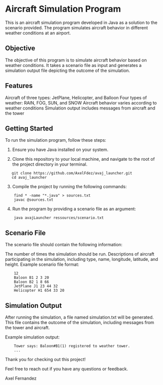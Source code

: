 # Aircraft Simulation Program

This is an aircraft simulation program developed in Java as a solution to the scenario provided. The program simulates aircraft behavior in different weather conditions at an airport.

## Objective

The objective of this program is to simulate aircraft behavior based on weather conditions. It takes a scenario file as input and generates a simulation output file depicting the outcome of the simulation.

## Features

Aircraft of three types: JetPlane, Helicopter, and Balloon
Four types of weather: RAIN, FOG, SUN, and SNOW
Aircraft behavior varies according to weather conditions
Simulation output includes messages from aircraft and the tower

## Getting Started
To run the simulation program, follow these steps:

1. Ensure you have Java installed on your system.

2. Clone this repository to your local machine, and navigate to the root of the project directory in your terminal.
```shell
   git clone https://github.com/AxelFdez/avaj_launcher.git
   cd avaj_launcher
```

3. Compile the project by running the following commands:
```shell
	find * -name "*.java" > sources.txt
	javac @sources.txt
```

4. Run the program by providing a scenario file as an argument:
```shell
	java avajLauncher ressources/scenario.txt
```


## Scenario File

The scenario file should contain the following information:

The number of times the simulation should be run.
Descriptions of aircraft participating in the simulation, including type, name, longitude, latitude, and height.
Example scenario file format:
```shell
	12
	Baloon B1 2 3 20
	Baloon B2 1 8 66
	JetPlane J1 23 44 32
	Helicopter H1 654 33 20
```


## Simulation Output

After running the simulation, a file named simulation.txt will be generated. This file contains the outcome of the simulation, including messages from the tower and aircraft.

Example simulation output:
```shell
	Tower says: Baloon#B1(1) registered to weather tower.
	...
```


Thank you for checking out this project!

Feel free to reach out if you have any questions or feedback.

Axel Fernandez